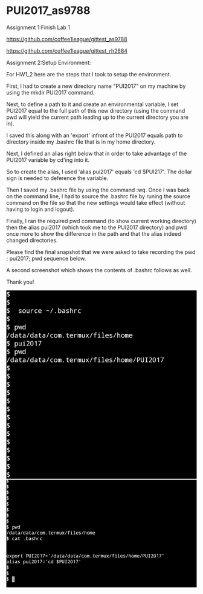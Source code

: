 # PUI2017_as9788

Assignment 1:Finish Lab 1 

https://github.com/coffee1league/gittest_as9788

https://github.com/coffee1league/gittest_rh2684

Assignment 2:Setup Environment:

For HW1_2 here are the steps that I took to setup the environment. 

First, I had to create a new directory name "PUI2017" on my machine by using the mkdir PUI2017 command. 

Next, to define a path to it and create an environmental variable, I set PUI2017 equal to the full path of this new directory (using the command pwd will yield the current path leading up to the current directory you are in). 

I saved this along with an 'export' infront of the PUI2017 equals path to directory inside my .bashrc file that is in my home directory. 

Next, I defined an alias right below that in order to take advantage of the PUI2017 variable by cd'ing into it. 

So to create the alias, I used 'alias pui2017' equals 'cd $PUI217'. The dollar sign is needed to deference the variable. 

Then I saved my .bashrc file by using the command :wq. Once I was back on the command line, I had to source the .bashrc file by runing the source command on the file so that the new settings would take effect (without having to login and logout). 

Finally, I ran the required pwd command (to show current working directory) then the alias pui2017 (which took me to the PUI2017 directory) and pwd once more to show the difference in the path and that the alias indeed changed directories. 

Please find the final snapshot that we were asked to take recording the pwd ; pui2017; pwd sequence below. 

A second screenshot which shows the contents of .bashrc follows as well.

 Thank you!  

![Alt text](screenshot_hw_1_2.png)
![Alt text](screenshot_bashrc.png)

